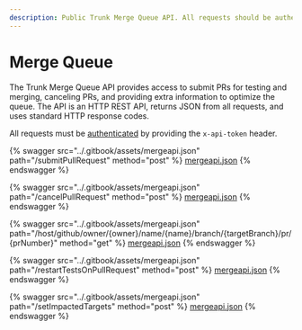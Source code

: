 ```yaml
---
description: Public Trunk Merge Queue API. All requests should be authenticated.
---
```


# Merge Queue

The Trunk Merge Queue API provides access to submit PRs for testing and merging, canceling PRs, and providing extra information to optimize the queue.  The API is an HTTP REST API, returns JSON from all requests, and uses standard HTTP response codes.&#x20;

All requests must be [authenticated](./#authentication) by providing the `x-api-token` header.

{% swagger src="../.gitbook/assets/mergeapi.json" path="/submitPullRequest" method="post" %}
[mergeapi.json](../.gitbook/assets/mergeapi.json)
{% endswagger %}

{% swagger src="../.gitbook/assets/mergeapi.json" path="/cancelPullRequest" method="post" %}
[mergeapi.json](../.gitbook/assets/mergeapi.json)
{% endswagger %}

{% swagger src="../.gitbook/assets/mergeapi.json" path="/host/github/owner/{owner}/name/{name}/branch/{targetBranch}/pr/{prNumber}" method="get" %}
[mergeapi.json](../.gitbook/assets/mergeapi.json)
{% endswagger %}

{% swagger src="../.gitbook/assets/mergeapi.json" path="/restartTestsOnPullRequest" method="post" %}
[mergeapi.json](../.gitbook/assets/mergeapi.json)
{% endswagger %}

{% swagger src="../.gitbook/assets/mergeapi.json" path="/setImpactedTargets" method="post" %}
[mergeapi.json](../.gitbook/assets/mergeapi.json)
{% endswagger %}

